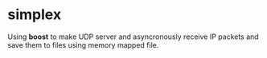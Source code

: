 # simplex
Using **boost** to make UDP server and asyncronously receive IP packets and save them to files using memory mapped file.
